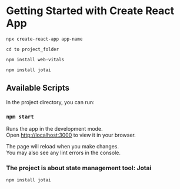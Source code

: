 # Getting Started with Create React App

```
npx create-react-app app-name

cd to project_folder

npm install web-vitals 

npm install jotai
```


## Available Scripts

In the project directory, you can run:

### `npm start`

Runs the app in the development mode.\
Open [http://localhost:3000](http://localhost:3000) to view it in your browser.

The page will reload when you make changes.\
You may also see any lint errors in the console.


### The project is about state management tool: Jotai

```
npm install jotai
```

